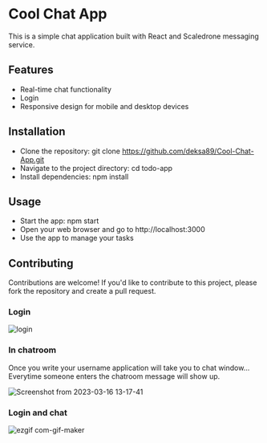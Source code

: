 # **Cool Chat App**

This is a simple chat application built with React and Scaledrone messaging service.

## Features

- Real-time chat functionality
- Login
- Responsive design for mobile and desktop devices

## Installation
- Clone the repository: git clone https://github.com/deksa89/Cool-Chat-App.git
- Navigate to the project directory: cd todo-app
- Install dependencies: npm install

## Usage
- Start the app: npm start
- Open your web browser and go to http://localhost:3000
- Use the app to manage your tasks

## Contributing
Contributions are welcome! 
If you'd like to contribute to this project, please fork the repository and create a pull request.

### Login
![login](https://user-images.githubusercontent.com/89583742/224492743-5f821923-cac0-4d72-9bf7-edde5908369a.png)

### In chatroom
Once you write your username application will take you to chat window...
Everytime someone enters the chatroom message will show up.

![Screenshot from 2023-03-16 13-17-41](https://user-images.githubusercontent.com/89583742/225615316-baf733c4-ada2-4b84-87ed-37c9961f1466.png)

### Login and chat
![ezgif com-gif-maker](https://user-images.githubusercontent.com/89583742/231674800-17d97308-c49e-454e-9034-547e8ae7959f.gif)
